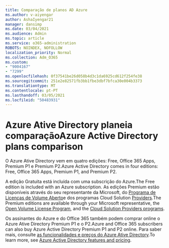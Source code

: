 ```yaml
---
title: Comparação de planos AD Azure
ms.author: v-aiyengar
author: AshaIyengar21
manager: dansimp
ms.date: 03/04/2021
ms.audience: Admin
ms.topic: article
ms.service: o365-administration
ROBOTS: NOINDEX, NOFOLLOW
localization_priority: Normal
ms.collection: Adm_O365
ms.custom:
- "9004167"
- "7299"
ms.openlocfilehash: 0f37541be26d058b4d3c1da6925cd612f254fe38
ms.sourcegitcommit: 251e2e82571fb3bb1fbe3dbf7bfca30e004b3373
ms.translationtype: MT
ms.contentlocale: pt-PT
ms.lasthandoff: 03/05/2021
ms.locfileid: "50483931"
---
```

# <a name="azure-active-directory-plans-comparison"></a><span data-ttu-id="c6ca8-102">Azure Ative Directory planeia comparação</span><span class="sxs-lookup"><span data-stu-id="c6ca8-102">Azure Active Directory plans comparison</span></span>

<span data-ttu-id="c6ca8-103">O Azure Ative Directory vem em quatro edições: Free, Office 365 Apps, Premium P1 e Premium P2.</span><span class="sxs-lookup"><span data-stu-id="c6ca8-103">Azure Active Directory comes in four editions: Free, Office 365 Apps, Premium P1, and Premium P2.</span></span>

<span data-ttu-id="c6ca8-104">A edição Gratuita está incluída com uma subscrição do Azure.</span><span class="sxs-lookup"><span data-stu-id="c6ca8-104">The Free edition is included with an Azure subscription.</span></span> <span data-ttu-id="c6ca8-105">As edições Premium estão disponíveis através do seu representante da Microsoft, do [Programa de Licenças de Volume Aberto](https://go.microsoft.com/fwlink/?linkid=2110873)e dos programas Cloud Solution [Providers](https://go.microsoft.com/fwlink/?LinkId=614968&clcid=0x409).</span><span class="sxs-lookup"><span data-stu-id="c6ca8-105">The Premium editions are available through your Microsoft representative, the [Open Volume License Program](https://go.microsoft.com/fwlink/?linkid=2110873), and the [Cloud Solution Providers programs](https://go.microsoft.com/fwlink/?LinkId=614968&clcid=0x409).</span></span>

<span data-ttu-id="c6ca8-106">Os assinantes do Azure e do Office 365 também podem comprar online o Azure Ative Directory Premium P1 e o P2.</span><span class="sxs-lookup"><span data-stu-id="c6ca8-106">Azure and Office 365 subscribers can also buy Azure Active Directory Premium P1 and P2 online.</span></span> <span data-ttu-id="c6ca8-107">Para saber mais, consulte [as funcionalidades e preços do Azure Ative Directory](https://go.microsoft.com/fwlink/?linkid=2081447).</span><span class="sxs-lookup"><span data-stu-id="c6ca8-107">To learn more, see [Azure Active Directory features and pricing](https://go.microsoft.com/fwlink/?linkid=2081447).</span></span>
